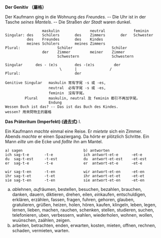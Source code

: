 **Der Genitiv （屬格）**

Der Kaufmann ging in die Wohnung *des Freundes.* -- Die Uhr ist in der Tasche *seines Mantels*. -- Die Straßen *der Stadt* waren dunkel.

```
                 maskulin              neutral             feminin
Singular: des    Schülers       des    Zimmers       der   Schwester
          des    Freundes       des    Kindes
          meines Schülers       meines Zimmers
Plural:                 Schüler                  Schüler
                 der    Zimmer         meiner    Zimmer
                        Schwestern               Schwestern

Singular      des - (e)s        des -(e)s         der
                         \      |               /
Plural:                         der

Genitive Singular   maskulin 常有字尾 -s 或 -es,
                    neutral  必有字尾 -s 或 -es,
                    feminin  沒有字尾。
         Plural     maskulin, neutral 及 feminin 都引不再加字尾。
                    Endung
Wessen Buch ist das? -- Das ist das Buch des Kindes.
wessen? 用來問物主的屬格
```

**Das Präteritum (Imperfekt) (過去式)**
I.

Ein Kaufmann *machte* einmal eine Reise. Er *mietete* sich ein Zimmer. Abends *machte* er einen Spaziergang. Da *hörte* er plötzlich Schritte. Ein Mann *eilte* um die Ecke und *faßte* ihn am Mantel.

```
a) sagen                            b) antworten
ich sag-t-e       -t-e              ich antwort-et-e      -et-e
du  sag-t-est     -t-est            du  antwort-et-est    -et-est
er  sag-t-e       -t-e              er  antwort-et-e      -et-e

wir sag-t-en      -t-en             wir antwort-et-en     -et-en
ihr sag-t-et      -t-et             ihr antwort-et-et     -et-et
sie sag-t-en      -t-en             sie antwort-et-en     -et-en
```

<ol>
  <li type="a"><i>ab</i>lehnen, <i>auf</i>räumen, bestellen, besuchen, bezahlen, brauchen, danken, dauern, diktieren, drehen, eilen, <i>ein</i>kaufen, entschuldigen, erklären, erzählen, fassen, fragen, fuhren, gehoren, glauben, gratulieren, grüßen, heizen, holen, hören, kaufen, klingeln, leben, legen, lernen, lieben, machen, rauchen, schenken, stellen, studieren, suchen, telefonieren, uben, verbessern, wahlen, wiederholen, wohnen, wollen, wuünschen, zaählen, zeigen.</li>
  <li type="a">arbeiten, betrachten, enden, erwarten, kosten, mieten, offnen, rechnen, schaden, vermieten, warten.</li>
</ol>
